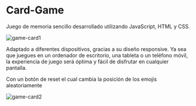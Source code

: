 # Card-Game
Juego de memoria sencillo desarrollado utilizando JavaScript, HTML y CSS.

![game-card1](https://github.com/Lara-art/Card-Game/assets/62111495/9b2ef8d4-9695-46ce-bd52-4d4310780e21)


Adaptado a diferentes dispositivos, gracias a su diseño responsive. Ya sea que juegues en un ordenador de escritorio, una tableta o un teléfono móvil, la experiencia de juego será óptima y fácil de disfrutar en cualquier pantalla.


Con un botón de reset el cual cambia la posición de los emojis aleatoriamente


![game-card2](https://github.com/Lara-art/Card-Game/assets/62111495/85970d41-e626-4e87-99d6-92bfa1581f52)
